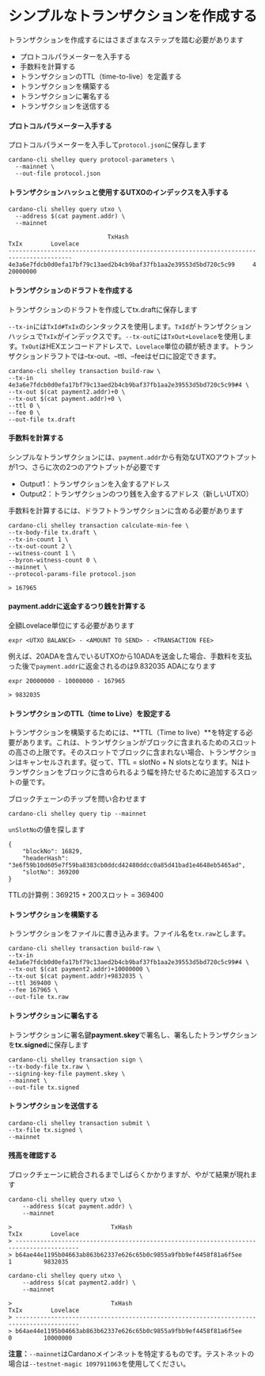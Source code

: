 # シンプルなトランザクションを作成する

トランザクションを作成するにはさまざまなステップを踏む必要があります

* プロトコルパラメーターを入手する
* 手数料を計算する
* トランザクションのTTL（time-to-live）を定義する
* トランザクションを構築する
* トランザクションに署名する
* トランザクションを送信する

#### プロトコルパラメーター入手する

プロトコルパラメーターを入手して`protocol.json`に保存します

```
cardano-cli shelley query protocol-parameters \
  --mainnet \
  --out-file protocol.json
```

#### トランザクションハッシュと使用する**UTXO**のインデックスを入手する

```
cardano-cli shelley query utxo \
  --address $(cat payment.addr) \
  --mainnet
```

```
                            TxHash                                 TxIx        Lovelace
----------------------------------------------------------------------------------------
4e3a6e7fdcb0d0efa17bf79c13aed2b4cb9baf37fb1aa2e39553d5bd720c5c99     4         20000000
```

#### トランザクションのドラフトを作成する

トランザクションのドラフトを作成してtx.draftに保存します

`--tx-in`には`TxId#TxIx`のシンタックスを使用します。`TxId`がトランザクションハッシュで`TxIx`がインデックスです。`--tx-out`には`TxOut+Lovelace`を使用します。`TxOut`はHEXエンコードアドレスで、`Lovelace`単位の額が続きます。トランザクションドラフトでは–tx-out、–ttl、–feeはゼロに設定できます。

    cardano-cli shelley transaction build-raw \
    --tx-in 4e3a6e7fdcb0d0efa17bf79c13aed2b4cb9baf37fb1aa2e39553d5bd720c5c99#4 \
    --tx-out $(cat payment2.addr)+0 \
    --tx-out $(cat payment.addr)+0 \
    --ttl 0 \
    --fee 0 \
    --out-file tx.draft

#### 手数料を計算する

シンプルなトランザクションには、`payment.addr`から有効なUTXOアウトプットが1つ、さらに次の2つのアウトプットが必要です

* Output1：トランザクションを入金するアドレス
* Output2：トランザクションのつり銭を入金するアドレス（新しいUTXO）

手数料を計算するには、ドラフトトランザクションに含める必要があります

    cardano-cli shelley transaction calculate-min-fee \
    --tx-body-file tx.draft \
    --tx-in-count 1 \
    --tx-out-count 2 \
    --witness-count 1 \
    --byron-witness-count 0 \
    --mainnet \
    --protocol-params-file protocol.json

    > 167965

#### payment.addrに返金するつり銭を計算する
全額Lovelace単位にする必要があります

    expr <UTXO BALANCE> - <AMOUNT TO SEND> - <TRANSACTION FEE>

例えば、20ADAを含んでいるUTXOから10ADAを送金した場合、手数料を支払った後で`payment.addr`に返金されるのは9.832035 ADAになります  

    expr 20000000 - 10000000 - 167965

    > 9832035

#### トランザクションのTTL（time to Live）を設定する

トランザクションを構築するためには、**TTL（Time to live）**を特定する必要があります。これは、トランザクションがブロックに含まれるためのスロットの高さの上限です。そのスロットでブロックに含まれない場合、トランザクションはキャンセルされます。従って、TTL = slotNo + N slotsとなります。Nはトランザクションをブロックに含められるよう幅を持たせるために追加するスロットの量です。

ブロックチェーンのチップを問い合わせます

    cardano-cli shelley query tip --mainnet

`unSlotNo`の値を探します

    {
        "blockNo": 16829,
        "headerHash": "3e6f59b10d605e7f59ba8383cb0ddcd42480ddcc0a85d41bad1e4648eb5465ad",
        "slotNo": 369200
    }

TTLの計算例：369215 + 200スロット = 369400

#### トランザクションを構築する

トランザクションをファイルに書き込みます。ファイル名を`tx.raw`とします。

    cardano-cli shelley transaction build-raw \
    --tx-in 4e3a6e7fdcb0d0efa17bf79c13aed2b4cb9baf37fb1aa2e39553d5bd720c5c99#4 \
    --tx-out $(cat payment2.addr)+10000000 \
    --tx-out $(cat payment.addr)+9832035 \
    --ttl 369400 \
    --fee 167965 \
    --out-file tx.raw

#### トランザクションに署名する

トランザクションに署名鍵**payment.skey**で署名し、署名したトランザクションを**tx.signed**に保存します

    cardano-cli shelley transaction sign \
    --tx-body-file tx.raw \
    --signing-key-file payment.skey \
    --mainnet \
    --out-file tx.signed

#### トランザクションを送信する

    cardano-cli shelley transaction submit \
    --tx-file tx.signed \
    --mainnet

#### 残高を確認する

ブロックチェーンに統合されるまでしばらくかかりますが、やがて結果が現れます

    cardano-cli shelley query utxo \
        --address $(cat payment.addr) \
        --mainnet

    >                            TxHash                                 TxIx        Lovelace
    > ----------------------------------------------------------------------------------------
    > b64ae44e1195b04663ab863b62337e626c65b0c9855a9fbb9ef4458f81a6f5ee     1         9832035

    cardano-cli shelley query utxo \
        --address $(cat payment2.addr) \
        --mainnet

    >                            TxHash                                 TxIx        Lovelace
    > ----------------------------------------------------------------------------------------
    > b64ae44e1195b04663ab863b62337e626c65b0c9855a9fbb9ef4458f81a6f5ee     0         10000000


**注意：**`--mainnet`はCardanoメインネットを特定するものです。テストネットの場合は`--testnet-magic 1097911063`を使用してください。 
